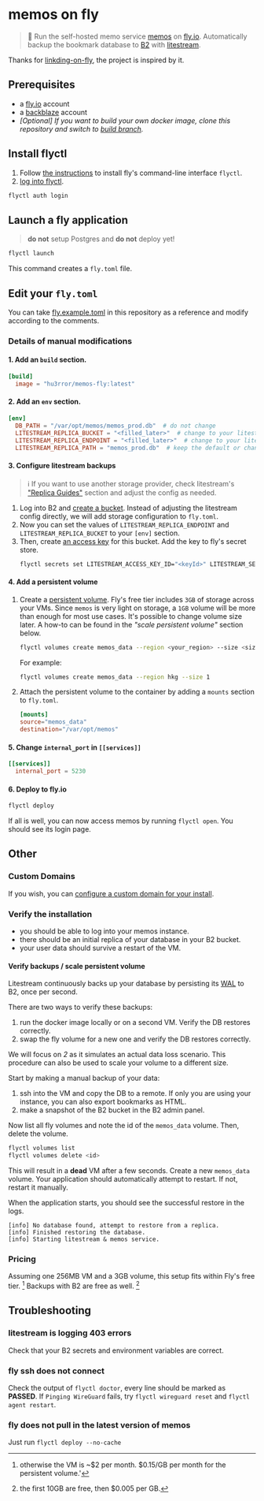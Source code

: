 # memos on fly

> 🔖 Run the self-hosted memo service [memos](https://github.com/usememos/memos) on [fly.io](https://fly.io/). Automatically backup the bookmark database to [B2](https://www.backblaze.com/b2/cloud-storage.html) with [litestream](https://litestream.io/).

Thanks for [linkding-on-fly](https://github.com/fspoettel/linkding-on-fly), the project is inspired by it.

## Prerequisites

  - a [fly.io](https://fly.io/) account
  - a [backblaze](https://www.backblaze.com/) account
  - *[Optional] If you want to build your own docker image, clone this repository and switch to [build branch](https://github.com/hu3rror/memos-on-fly/tree/build).*

## Install flyctl

1. Follow [the instructions](https://fly.io/docs/getting-started/installing-flyctl/) to install fly's command-line interface `flyctl`.
2. [log into flyctl](https://fly.io/docs/getting-started/log-in-to-fly/).

  ```sh
  flyctl auth login
  ```

## Launch a fly application

> **do not** setup Postgres and **do not** deploy yet!

  ```sh
  flyctl launch
  ```

This command creates a `fly.toml` file. 

## Edit your `fly.toml`

You can take [fly.example.toml](fly.example.toml) in this repository as a reference and modify according to the comments.

### Details of manual modifications

#### 1. Add an `build` section.

  ```toml
  [build]
    image = "hu3rror/memos-fly:latest"
  ```

#### 2. Add an `env` section.

  ```toml
  [env]
    DB_PATH = "/var/opt/memos/memos_prod.db"  # do not change
    LITESTREAM_REPLICA_BUCKET = "<filled_later>"  # change to your litestream bucket name
    LITESTREAM_REPLICA_ENDPOINT = "<filled_later>"  # change to your litestream endpoint url
    LITESTREAM_REPLICA_PATH = "memos_prod.db"  # keep the default or change to whatever path you want
  ```

#### 3. Configure litestream backups

  > ℹ️ If you want to use another storage provider, check litestream's ["Replica Guides"](https://litestream.io/guides/) section and adjust the config as needed.

  1. Log into B2 and [create a bucket](https://litestream.io/guides/backblaze/#create-a-bucket). Instead of adjusting the litestream config directly, we will add storage configuration to `fly.toml`. 
  2. Now you can set the values of `LITESTREAM_REPLICA_ENDPOINT` and `LITESTREAM_REPLICA_BUCKET` to your `[env]` section.
  3. Then, create [an access key](https://litestream.io/guides/backblaze/#create-a-user) for this bucket. Add the key to fly's secret store.
      ```sh
      flyctl secrets set LITESTREAM_ACCESS_KEY_ID="<keyId>" LITESTREAM_SECRET_ACCESS_KEY="<applicationKey>"
      ```

#### 4. Add a persistent volume

  1. Create a [persistent volume](https://fly.io/docs/reference/volumes/). Fly's free tier includes `3GB` of storage across your VMs. Since `memos` is very light on storage, a `1GB` volume will be more than enough for most use cases. It's possible to change volume size later. A how-to can be found in the _"scale persistent volume"_ section below.
      ```sh
      flyctl volumes create memos_data --region <your_region> --size <size_in_gb>
      ```
      For example:
        ```sh
        flyctl volumes create memos_data --region hkg --size 1
        ```

  2. Attach the persistent volume to the container by adding a `mounts` section to `fly.toml`.

      ```toml
      [mounts]
      source="memos_data"
      destination="/var/opt/memos"
      ```

#### 5. Change `internal_port` in `[[services]]`

```toml
[[services]]
  internal_port = 5230
```

#### 6. Deploy to fly.io

  ```sh
  flyctl deploy
  ```

If all is well, you can now access memos by running `flyctl open`. You should see its login page.


## Other

### Custom Domains

If you wish, you can [configure a custom domain for your install](https://fly.io/docs/app-guides/custom-domains-with-fly/).

### Verify the installation

 - you should be able to log into your memos instance.
 - there should be an initial replica of your database in your B2 bucket.
 - your user data should survive a restart of the VM.

#### Verify backups / scale persistent volume

Litestream continuously backs up your database by persisting its [WAL](https://en.wikipedia.org/wiki/Write-ahead_logging) to B2, once per second.

There are two ways to verify these backups:

 1. run the docker image locally or on a second VM. Verify the DB restores correctly.
 2. swap the fly volume for a new one and verify the DB restores correctly.

We will focus on _2_ as it simulates an actual data loss scenario. This procedure can also be used to scale your volume to a different size.

Start by making a manual backup of your data:

 1. ssh into the VM and copy the DB to a remote. If only you are using your instance, you can also export bookmarks as HTML.
 2. make a snapshot of the B2 bucket in the B2 admin panel.

Now list all fly volumes and note the id of the `memos_data` volume. Then, delete the volume.

```sh
flyctl volumes list
flyctl volumes delete <id>
```

This will result in a **dead** VM after a few seconds. Create a new `memos_data` volume. Your application should automatically attempt to restart. If not, restart it manually.

When the application starts, you should see the successful restore in the logs.

```
[info] No database found, attempt to restore from a replica.
[info] Finished restoring the database.
[info] Starting litestream & memos service.
```

### Pricing

Assuming one 256MB VM and a 3GB volume, this setup fits within Fly's free tier. [^0] Backups with B2 are free as well. [^1]

[^0]: otherwise the VM is ~$2 per month. $0.15/GB per month for the persistent volume.'
[^1]: the first 10GB are free, then $0.005 per GB.

## Troubleshooting

### litestream is logging 403 errors

Check that your B2 secrets and environment variables are correct.

### fly ssh does not connect

Check the output of `flyctl doctor`, every line should be marked as **PASSED**. If `Pinging WireGuard` fails, try `flyctl wireguard reset` and `flyctl agent restart`.

### fly does not pull in the latest version of memos

Just run `flyctl deploy --no-cache`
